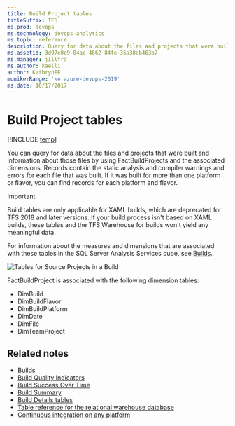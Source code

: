```yaml
---
title: Build Project tables
titleSuffix: TFS 
ms.prod: devops
ms.technology: devops-analytics
ms.topic: reference
description: Query for data about the files and projects that were built and information about those files  
ms.assetid: 3d97e0e9-84ac-4662-84fe-36a38eb463b7
ms.manager: jillfra
ms.author: kaelli
author: KathrynEE
monikerRange: '<= azure-devops-2019'
ms.date: 10/17/2017
---
```



# Build Project tables 

[!INCLUDE [temp](../_shared/tfs-report-platform-version.md)]

You can query for data about the files and projects that were built and information about those files by using FactBuildProjects and the associated dimensions. Records contain the static analysis and compiler warnings and errors for each file that was built. If it was built for more than one platform or flavor, you can find records for each platform and flavor.  
 
> [!IMPORTANT]  
> Build tables are only applicable for XAML builds, which are deprecated for TFS 2018 and later versions. If your build process isn't based on XAML builds, these tables and the TFS Warehouse for builds won't yield any meaningful data.  
 
For information about the measures and dimensions that are associated with these tables in the SQL Server Analysis Services cube, see [Builds](perspective-build-analyze-report-build-details-coverage.md).  
  
![Tables for Source Projects in a Build](_img/teamproj_factbuildproject.png "TeamProj_FactBuildProject")  
  
FactBuildProject is associated with the following dimension tables:  
  
-   DimBuild  
-   DimBuildFlavor    
-   DimBuildPlatform    
-   DimDate    
-   DimFile    
-   DimTeamProject  
  
## Related notes
-  [Builds](perspective-build-analyze-report-build-details-coverage.md)   
-  [Build Quality Indicators](build-quality-indicators-report.md)   
-  [Build Success Over Time](build-success-over-time-report.md)   
-  [Build Summary](build-summary-report.md)   
-  [Build Details tables](table-reference-build-details.md)   
-  [Table reference for the relational warehouse database](table-reference-relational-warehouse-database.md) 
- [Continuous integration on any platform](../../pipelines/overview.md)   
